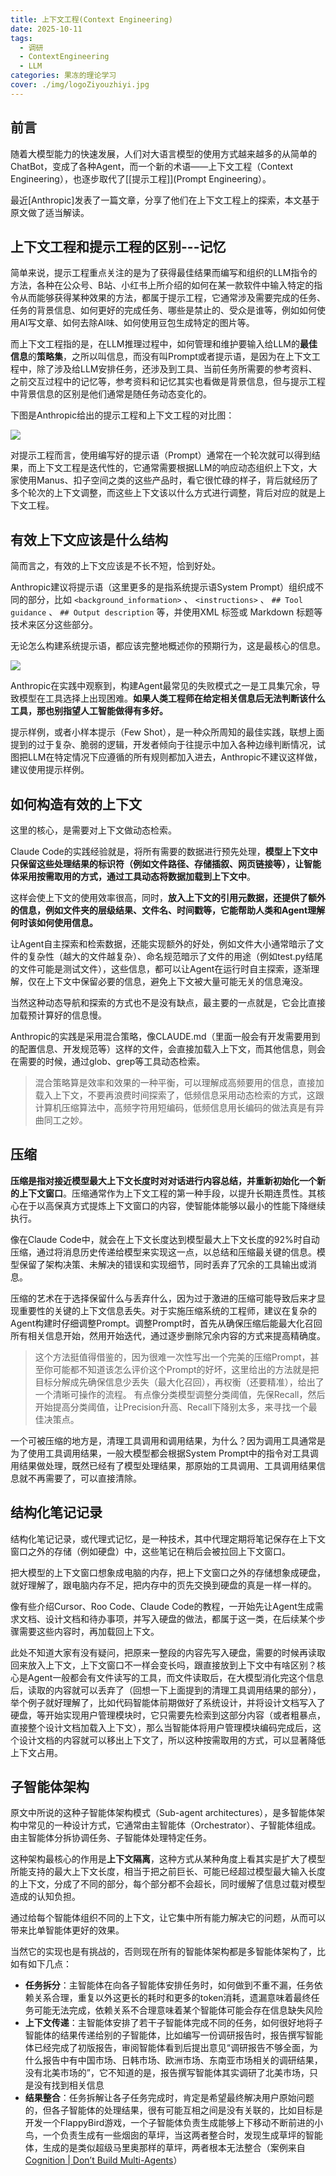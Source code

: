 ```yaml
---
title: 上下文工程(Context Engineering)
date: 2025-10-11
tags:
  - 调研
  - ContextEngineering
  - LLM
categories: 果冻的理论学习
cover: ./img/logoZiyouzhiyi.jpg
---
```

## **前言**

随着大模型能力的快速发展，人们对大语言模型的使用方式越来越多的从简单的ChatBot，变成了各种Agent，而一个新的术语——上下文工程（Context Engineering），也逐步取代了[[提示工程]](Prompt Engineering）。

最近[Anthropic]发表了一篇文章，分享了他们在上下文工程上的探索，本文基于原文做了适当解读。

## **上下文工程和提示工程的区别---记忆**

简单来说，提示工程重点关注的是为了获得最佳结果而编写和组织的LLM指令的方法，各种在公众号、B站、小红书上所介绍的如何在某一款软件中输入特定的指令从而能够获得某种效果的方法，都属于提示工程，它通常涉及需要完成的任务、任务的背景信息、如何更好的完成任务、哪些是禁止的、受众是谁等，例如如何使用AI写文章、如何去除AI味、如何使用豆包生成特定的图片等。

而上下文工程指的是，在LLM推理过程中，如何管理和维护要输入给LLM的**最佳信息**的**策略集**，之所以叫信息，而没有叫Prompt或者提示语，是因为在上下文工程中，除了涉及给LLM安排任务，还涉及到工具、当前任务所需要的参考资料、之前交互过程中的记忆等，参考资料和记忆其实也看做是背景信息，但与提示工程中背景信息的区别是他们通常是随任务动态变化的。

下图是Anthropic给出的提示工程和上下文工程的对比图：

![](https://pic4.zhimg.com/v2-91ac54ea44495506424e26e1a17b6b83_1440w.jpg)

对提示工程而言，使用编写好的提示语（Prompt）通常在一个轮次就可以得到结果，而上下文工程是迭代性的，它通常需要根据LLM的响应动态组织上下文，大家使用Manus、扣子空间之类的这些产品时，看它很忙碌的样子，背后就经历了多个轮次的上下文调整，而这些上下文该以什么方式进行调整，背后对应的就是上下文工程。

## **有效上下文应该是什么结构**

简而言之，有效的上下文应该是不长不短，恰到好处。

Anthropic建议将提示语（这里更多的是指系统提示语System Prompt）组织成不同的部分，比如 `<background_information>` 、 `<instructions>` 、 `## Tool guidance` 、 `## Output description` 等，并使用XML 标签或 Markdown 标题等技术来区分这些部分。

无论怎么构建系统提示语，都应该完整地概述你的预期行为，这是最核心的信息。

![](https://pic1.zhimg.com/v2-41c9e96a7552051ae1a93ee5b49c9936_1440w.jpg)

Anthropic在实践中观察到，构建Agent最常见的失败模式之一是工具集冗余，导致模型在工具选择上出现困难。**如果人类工程师在给定相关信息后无法判断该什么工具，那也别指望人工智能做得有多好。**

提示样例，或者小样本提示（Few Shot），是一种众所周知的最佳实践，联想上面提到的过于复杂、脆弱的逻辑，开发者倾向于往提示中加入各种边缘判断情况，试图把LLM在特定情况下应遵循的所有规则都加入进去，Anthropic不建议这样做，建议使用提示样例。

## **如何构造有效的上下文**

这里的核心，是需要对上下文做动态检索。

Claude Code的实践经验就是，将所有需要的数据进行预先处理，**模型上下文中只保留这些处理结果的标识符（例如文件路径、存储插叙、网页链接等），让智能体采用按需取用的方式，通过工具动态将数据加载到上下文中**。

这样会使上下文的使用效率很高，同时，**放入上下文的引用元数据，还提供了额外的信息，例如文件夹的层级结果、文件名、时间戳等，它能帮助人类和Agent理解何时该如何使用信息。**

让Agent自主探索和检索数据，还能实现额外的好处，例如文件大小通常暗示了文件的复杂性（越大的文件越复杂）、命名规范暗示了文件的用途（例如test.py结尾的文件可能是测试文件），这些信息，都可以让Agent在运行时自主探索，逐渐理解，仅在上下文中保留必要的信息，避免上下文被大量可能无关的信息淹没。

当然这种动态导航和探索的方式也不是没有缺点，最主要的一点就是，它会比直接加载预计算好的信息慢。

Anthropic的实践是采用混合策略，像CLAUDE.md（里面一般会有开发需要用到的配置信息、开发规范等）这样的文件，会直接加载入上下文，而其他信息，则会在需要的时候，通过glob、grep等工具动态检索。

> 混合策略算是效率和效果的一种平衡，可以理解成高频要用的信息，直接加载入上下文，不要再浪费时间探索了，低频信息采用动态检索的方式，这跟计算机压缩算法中，高频字符用短编码，低频信息用长编码的做法真是有异曲同工之妙。

## **压缩**

**压缩是指对接近模型最大上下文长度时对对话进行内容总结，并重新初始化一个新的上下文窗口**。压缩通常作为上下文工程的第一种手段，以提升长期连贯性。其核心在于以高保真方式提炼上下文窗口的内容，使智能体能够以最小的性能下降继续执行。

像在Claude Code中，就会在上下文长度达到模型最大上下文长度的92%时自动压缩，通过将消息历史传递给模型来实现这一点，以总结和压缩最关键的信息。模型保留了架构决策、未解决的错误和实现细节，同时丢弃了冗余的工具输出或消息。

压缩的艺术在于选择保留什么与丢弃什么，因为过于激进的压缩可能导致后来才显现重要性的关键的上下文信息丢失。对于实施压缩系统的工程师，建议在复杂的Agent构建时仔细调整Prompt。调整Prompt时，首先从确保压缩后能最大化召回所有相关信息开始，然用开始迭代，通过逐步删除冗余内容的方式来提高精确度。

> 这个方法挺值得借鉴的，因为很难一次性写出一个完美的压缩Prompt，甚至你可能都不知道该怎么评价这个Prompt的好坏，这里给出的方法就是把目标分解成先确保信息少丢失（最大化召回），再权衡（还要精准），给出了一个清晰可操作的流程。 有点像分类模型调整分类阈值，先保Recall，然后开始提高分类阈值，让Precision升高、Recall下降别太多，来寻找一个最佳决策点。

一个可被压缩的地方是，清理工具调用和调用结果，为什么？因为调用工具通常是为了使用工具调用结果，一般大模型都会根据System Prompt中的指令对工具调用结果做处理，既然已经有了模型处理结果，那原始的工具调用、工具调用结果信息就不再需要了，可以直接清除。

## **结构化笔记记录**

结构化笔记记录，或代理式记忆，是一种技术，其中代理定期将笔记保存在上下文窗口之外的存储（例如硬盘）中，这些笔记在稍后会被拉回上下文窗口。

把大模型的上下文窗口想象成电脑的内存，把上下文窗口之外的存储想象成硬盘，就好理解了，跟电脑内存不足，把内存中的页先交换到硬盘的真是一样一样的。

像有些介绍Cursor、Roo Code、Claude Code的教程，一开始先让Agent生成需求文档、设计文档和待办事项，并写入硬盘的做法，都属于这一类，在后续某个步骤需要这些内容时，再加载回上下文。

此处不知道大家有没有疑问，把原来一整段的内容先写入硬盘，需要的时候再读取回来放入上下文，上下文窗口不一样会变长吗，跟直接放到上下文中有啥区别？核心是Agent一般都会有文件读写的工具，而文件读取后，在大模型消化完这个信息后，读取的内容就可以丢弃了（回想一下上面提到的清理工具调用结果的部分），举个例子就好理解了，比如代码智能体前期做好了系统设计，并将设计文档写入了硬盘，等开始实现用户管理模块时，它只需要先检索到这部分内容（或者粗暴点，直接整个设计文档加载入上下文），那么当智能体将用户管理模块编码完成后，这个设计文档的内容就可以移出上下文了，所以这种按需取用的方式，可以显著降低上下文占用。

## **子智能体架构**

原文中所说的这种子智能体架构模式（Sub-agent architectures），是多智能体架构中常见的一种设计方式，它通常由主智能体（Orchestrator）、子智能体组成。由主智能体分拆协调任务、子智能体处理特定任务。

这种架构最核心的作用是**上下文隔离**，这种方式从某种角度上看其实是扩大了模型所能支持的最大上下文长度，相当于把之前巨长、可能已经超过模型最大输入长度的上下文，分成了不同的部分，每个部分都不会超长，同时缓解了信息过载对模型造成的认知负担。

通过给每个智能体组织不同的上下文，让它集中所有能力解决它的问题，从而可以带来比单智能体更好的效果。

当然它的实现也是有挑战的，否则现在所有的智能体架构都是多智能体架构了，比如有如下几点：

- **任务拆分**：主智能体在向各子智能体安排任务时，如何做到不重不漏，任务依赖关系合理，重复以外这更长的耗时和更多的token消耗，遗漏意味着最终任务可能无法完成，依赖关系不合理意味着某个智能体可能会存在信息缺失风险
- **上下文传递**：主智能体安排了若干子智能体完成不同的任务，如何很好地将子智能体的结果传递给别的子智能体，比如编写一份调研报告时，报告撰写智能体已经完成了初版报告，审阅智能体看到后提出意见“调研报告不够全面，为什么报告中有中国市场、日韩市场、欧洲市场、东南亚市场相关的调研结果，没有北美市场的”，它不知道的是，报告撰写智能体其实调研了北美市场，只是没有找到相关信息
- **结果整合**：任务拆解让各子任务完成时，肯定是希望最终解决用户原始问题的，但各子智能体的处理结果，很有可能互相之间是没有关联的，比如目标是开发一个FlappyBird游戏，一个子智能体负责生成能够上下移动不断前进的小鸟，一个负责生成有一些烟囱的草坪，当这两者整合时，发现生成草坪的智能体，生成的是类似超级马里奥那样的草坪，两者根本无法整合（案例来自[Cognition | Don’t Build Multi-Agents](https://link.zhihu.com/?target=https%3A//cognition.ai/blog/dont-build-multi-agents)）